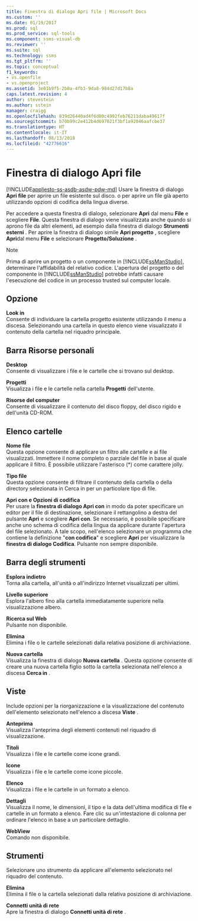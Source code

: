 ```yaml
---
title: Finestra di dialogo Apri file | Microsoft Docs
ms.custom: ''
ms.date: 01/19/2017
ms.prod: sql
ms.prod_service: sql-tools
ms.component: ssms-visual-db
ms.reviewer: ''
ms.suite: sql
ms.technology: ssms
ms.tgt_pltfrm: ''
ms.topic: conceptual
f1_keywords:
- vs.openfile
- vs.openproject
ms.assetid: 3e01b9f5-2b0a-4fb3-9da8-984d27d17b8a
caps.latest.revision: 4
author: stevestein
ms.author: sstein
manager: craigg
ms.openlocfilehash: 839d26440ad4f6d00c4992feb76211daba49617f
ms.sourcegitcommit: b70b99c2e412b4d697021f3bf1a92046aafcbe37
ms.translationtype: HT
ms.contentlocale: it-IT
ms.lasthandoff: 08/13/2018
ms.locfileid: "42776616"
---
```

# <a name="open-file-dialog-box"></a>Finestra di dialogo Apri file
[!INCLUDE[appliesto-ss-asdb-asdw-pdw-md](../../includes/appliesto-ss-asdb-asdw-pdw-md.md)]
Usare la finestra di dialogo **Apri file** per aprire un file esistente sul disco. o per aprire un file già aperto utilizzando opzioni di codifica della lingua diverse.  
  
Per accedere a questa finestra di dialogo, selezionare **Apri** dal menu **File** e scegliere **File**. Questa finestra di dialogo viene visualizzata anche quando si aprono file da altri elementi, ad esempio dalla finestra di dialogo **Strumenti esterni** . Per aprire la finestra di dialogo simile **Apri progetto** , scegliere **Apri**dal menu **File** e selezionare **Progetto/Soluzione** .  
  
> [!NOTE]  
> Prima di aprire un progetto o un componente in [!INCLUDE[ssManStudio](../../includes/ssmanstudio-md.md)], determinare l'affidabilità del relativo codice. L'apertura del progetto o del componente in [!INCLUDE[ssManStudio](../../includes/ssmanstudio-md.md)] potrebbe infatti causare l'esecuzione del codice in un processo trusted sul computer locale.  
  
## <a name="option"></a>Opzione  
**Look in**  
Consente di individuare la cartella progetto esistente utilizzando il menu a discesa. Selezionando una cartella in questo elenco viene visualizzato il contenuto della cartella nel riquadro principale.  
  
## <a name="my-places-bar"></a>Barra Risorse personali  
**Desktop**  
Consente di visualizzare i file e le cartelle che si trovano sul desktop.  
  
**Progetti**  
Visualizza i file e le cartelle nella cartella **Progetti** dell'utente.  
  
**Risorse del computer**  
Consente di visualizzare il contenuto del disco floppy, del disco rigido e dell'unità CD-ROM.  
  
## <a name="folder-list"></a>Elenco cartelle  
**Nome file**  
Questa opzione consente di applicare un filtro alle cartelle e ai file visualizzati. Immettere il nome completo o parziale del file in base al quale applicare il filtro. È possibile utilizzare l'asterisco (*) come carattere jolly.  
  
**Tipo file**  
Questa opzione consente di filtrare il contenuto della cartella o della directory selezionata in Cerca in per un particolare tipo di file.  
  
**Apri con e Opzioni di codifica**  
Per usare la **finestra di dialogo Apri con** in modo da poter specificare un editor per il file di destinazione, selezionare il rettangolino a destra del pulsante **Apri** e scegliere **Apri con**. Se necessario, è possibile specificare anche uno schema di codifica della lingua da applicare durante l'apertura del file selezionato. A tale scopo, nell'elenco selezionare un programma che contiene la definizione "**con codifica**" e scegliere **Apri** per visualizzare la **finestra di dialogo Codifica**. Pulsante non sempre disponibile.  
  
## <a name="toolbar"></a>Barra degli strumenti  
**Esplora indietro**  
Torna alla cartella, all'unità o all'indirizzo Internet visualizzati per ultimi.  
  
**Livello superiore**  
Esplora l'albero fino alla cartella immediatamente superiore nella visualizzazione albero.  
  
**Ricerca sul Web**  
Pulsante non disponibile.  
  
**Elimina**  
Elimina i file o le cartelle selezionati dalla relativa posizione di archiviazione.  
  
**Nuova cartella**  
Visualizza la finestra di dialogo **Nuova cartella** . Questa opzione consente di creare una nuova cartella figlio sotto la cartella selezionata nell'elenco a discesa **Cerca in** .  
  
## <a name="views"></a>Viste  
Include opzioni per la riorganizzazione e la visualizzazione del contenuto dell'elemento selezionato nell'elenco a discesa **Viste** .  
  
**Anteprima**  
Visualizza l'anteprima degli elementi contenuti nel riquadro di visualizzazione.  
  
**Titoli**  
Visualizza i file e le cartelle come icone grandi.  
  
**Icone**  
Visualizza i file e le cartelle come icone piccole.  
  
**Elenco**  
Visualizza i file e le cartelle in un formato a elenco.  
  
**Dettagli**  
Visualizza il nome, le dimensioni, il tipo e la data dell'ultima modifica di file e cartelle in un formato a elenco. Fare clic su un'intestazione di colonna per ordinare l'elenco in base a un particolare dettaglio.  
  
**WebView**  
Comando non disponibile.  
  
## <a name="tools"></a>Strumenti  
Selezionare uno strumento da applicare all'elemento selezionato nel riquadro del contenuto.  
  
**Elimina**  
Elimina il file o la cartella selezionati dalla relativa posizione di archiviazione.  
  
**Connetti unità di rete**  
Apre la finestra di dialogo **Connetti unità di rete** .  
  
